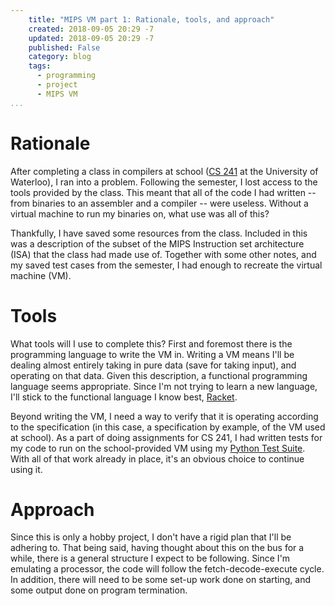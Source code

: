 ```yaml
---
    title: "MIPS VM part 1: Rationale, tools, and approach"
    created: 2018-09-05 20:29 -7
    updated: 2018-09-05 20:29 -7
    published: False
    category: blog
    tags:
      - programming
      - project
      - MIPS VM
...
```


# Rationale
After completing a class in compilers at school ([CS
241](https://www.student.cs.uwaterloo.ca/~cs241/) at the University of
Waterloo), I ran into a problem. Following the semester, I lost access to the
tools provided by the class. This meant that all of the code I had written --
from binaries to an assembler and a compiler -- were useless. Without a virtual
machine to run my binaries on, what use was all of this?

Thankfully, I have saved some resources from the class. Included in this was a
description of the subset of the MIPS Instruction set architecture (ISA) that
the class had made use of. Together with some other notes, and my saved test
cases from the semester, I had enough to recreate the virtual machine (VM).

# Tools
What tools will I use to complete this? First and foremost there is the
programming language to write the VM in. Writing a VM means I'll be dealing
almost entirely taking in pure data (save for taking input), and operating on
that data. Given this description, a functional programming language seems
appropriate. Since I'm not trying to learn a new language, I'll stick to the
functional language I know best,
[Racket](https://en.wikipedia.org/wiki/Racket_(programming_language)).

Beyond writing the VM, I need a way to verify that it is operating according to
the specification (in this case,  a specification by example, of the VM used at
school). As a part of doing assignments for CS 241, I had written tests for my
code to run on the school-provided VM using my [Python Test
Suite](https://ckuhl.com/portfolio/python-test-suite/). With all of that work
already in place, it's an obvious choice to continue using it.

# Approach
Since this is only a hobby project, I don't have a rigid plan that I'll be
adhering to. That being said, having thought about this on the bus for a while,
there is a general structure I expect to be following. Since I'm emulating a
processor, the code will follow the fetch-decode-execute cycle. In addition,
there will need to be some set-up work done on starting, and some output done
on program termination.

